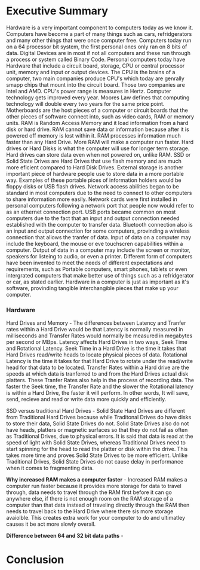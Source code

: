 # Executive Summary 
Hardware is a very important component to computers today as we know it. Computers have become a part of many things such as cars, refridgerators and many other things that were once computer free. Computers today run on a 64 processor bit system, the first personal ones only ran on 8 bits of data. Digital Devices are in most if not all computers and these run through a process or system called Binary Code. Personal computers today have Hardware that include a circuit board, storage, CPU or central processor unit, memory and input or output devices. The CPU is the brains of a computer, two main companies produce CPU's which today are genrally smapp chips that mount into the circuit board. Those two companies are Intel and AMD. CPU's power range is measures in Hertz. Computer technology gets improved every year. Moores Law defines that computing technology will double every two years for the same price point. Motherboards are the host pieces of a computer or circuit boards that the other pieces of software connect into, such as video cards, RAM or memory units. RAM is Random Access Memory and it load information from a hard disk or hard drive. RAM cannot save data or information because after it is powered off memory is lost within it. RAM processes information much faster than any Hard Drive. More RAM will make a computer run faster. Hard drives or Hard Disks is what the computer will use for longer term storage. Hard drives can store data even when not powered on, unlike RAM. SSD or Solid State Drives are Hard Drives that use flash memory and are much more eficient compared to Hard Disk Drives. External storage is another important piece of hardware people use to store data in a more portable way. Examples of these portable pices of information holders would be floppy disks or USB flash drives. Network access abilities began to be standard in most computers due to the need to connect to other computers to share information more easily. Network cards were first installed in personal computers following a network port that people now would refer to as an ethernet connection port. USB ports became common on most computers due to the fact that an input and output connection needed established with the computer to transfer data. Bluetooth connection also is an input and output connection for some computers, provinding a wireless connection that allows the tranfer of data. Input of data on a computer may include the keyboard, the mouse or eve touchscren capabilities within a computer. Output of data in a computer may include the screen or monitor, speakers for listeing to audio, or even a printer. Different form of computers have been invented to meet the needs of different expectations and requirements, such as Portable computers, smart phones, tablets or even intergrated computers that make better use of things such as a refridgerator or car, as stated earlier. Hardware in a computer is just as important as it's software, provinding tangible interchangible pieces that make up your computer.    

### Hardware
Hard Drives and Memory - The differences between Latency and Tranfer rates within a Hard Drive would be that Latency is normally measured in milliseconds and Transfer Rates would normally be measured in megabytes per second or MBps. Latency affects Hard Drives in two ways, Seek Time and Rotational Latency. Seek Time in a Hard Drive is the time it takes that Hard Drives read/write heads to locate physical  pieces of data. Rotational Latency is the time it takes for that Hard Drive to rotate under the read/write head for that data to be located. Transfer Rates within a Hard drive are the speeds at which data is tranferred to and from the Hard Drives actual disk platters. These Tranfer Rates also help in the process of recording data. The faster the Seek time, the Transfer Rate and the slower the Rotational latency is within a Hard Drive, the faster it will perform. In other words, It will save, send, recieve and read or write data more quickly and efficiently.


SSD versus traditional Hard Drives - Solid State Hard Drives are different from Traditional Hard Drives because while Traditonal Drives do have disks to store their data, Solid State Drives do not. Solid State Drives also do not have heads, platters or magnetic surfaces so that they do not fail as often as Traditional Drives, due to physical errors. It is said that data is read at the speed of light with Solid State Drives, whereas Traditional Drives need to start spinning for the head to read the platter or disk within the drive. This takes more time and proves Solid State Drives to be more efficient. Unlike Traditional Drives, Solid State Drives do not cause delay in performance when it comes to fragmenting data.

**Why increased RAM makes a computer faster** - Increased RAM makes a computer run faster because it provides more storage for data to travel through, data needs to travel through the RAM first before it can go anywhere else, if there is not enough room on the RAM storage of a computer than that data instead of traveling directly through the RAM then needs to travel back to the Hard Drive where there sis more storage avaiolble. This creates extra work for your computer to do and ultimatley causes it be act more slowly overall. 

**Difference between 64 and 32 bit data paths** - 
# Conclusion

